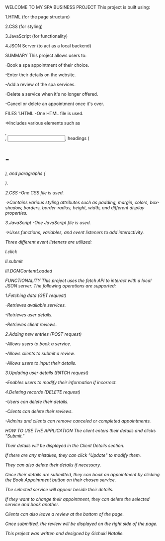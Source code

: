 WELCOME TO MY SPA BUSINESS PROJECT
This project is built using:

1.HTML (for the page structure)

2.CSS (for styling)

3.JavaScript (for functionality)

4.JSON Server (to act as a local backend)

SUMMARY
This project allows users to:

  -Book a spa appointment of their choice.

   -Enter their details on the website.

   -Add a review of the spa services.

   -Delete a service when it's no longer offered.

   -Cancel or delete an appointment once it's over.

FILES
1.HTML
  -One HTML file is used.

   =>Includes various elements such as <div>, <form>, <input>, headings (<h1> - <h6>), and paragraphs (<p>).

2.CSS
  -One CSS file is used.

   =>Contains various styling attributes such as padding, margin, colors, box-shadow, borders, border-radius, height, width, and different display properties.

3.JavaScript
  -One JavaScript file is used.

   =>Uses functions, variables, and event listeners to add interactivity.

Three different event listeners are utilized:

  I.click

  II.submit

  III.DOMContentLoaded

FUNCTIONALITY
This project uses the fetch API to interact with a local JSON server. The following operations are supported:

1.Fetching data (GET request)

  -Retrieves available services.

  -Retrieves user details.

  -Retrieves client reviews.

2.Adding new entries (POST request)

  -Allows users to book a service.

  -Allows clients to submit a review.

  -Allows users to input their details.

3.Updating user details (PATCH request)

  -Enables users to modify their information if incorrect.

4.Deleting records (DELETE request)

  -Users can delete their details.

  -Clients can delete their reviews.

  -Admins and clients can remove canceled or completed appointments.

HOW TO USE THE APPLICATION
The client enters their details and clicks "Submit."

Their details will be displayed in the Client Details section.

If there are any mistakes, they can click "Update" to modify them.

They can also delete their details if necessary.

Once their details are submitted, they can book an appointment by clicking the Book Appointment button on their chosen service.

The selected service will appear beside their details.

If they want to change their appointment, they can delete the selected service and book another.

Clients can also leave a review at the bottom of the page.

Once submitted, the review will be displayed on the right side of the page.



This project was written and designed by Gichuki Natalie.

